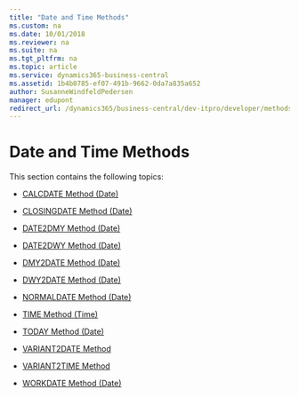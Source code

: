 ```yaml
---
title: "Date and Time Methods"
ms.custom: na
ms.date: 10/01/2018
ms.reviewer: na
ms.suite: na
ms.tgt_pltfrm: na
ms.topic: article
ms.service: dynamics365-business-central
ms.assetid: 1b4b0785-ef07-491b-9662-0da7a835a652
author: SusanneWindfeldPedersen
manager: edupont
redirect_url: /dynamics365/business-central/dev-itpro/developer/methods-auto/library
---
```


 

# Date and Time Methods
This section contains the following topics:  

-   [CALCDATE Method \(Date\)](devenv-CALCDATE-Method-Date.md)  

-   [CLOSINGDATE Method \(Date\)](devenv-CLOSINGDATE-Method-Date.md)  

-   [DATE2DMY Method \(Date\)](devenv-DATE2DMY-Method-Date.md)  

-   [DATE2DWY Method \(Date\)](devenv-DATE2DWY-Method-Date.md)  

<!--NAV -   [DATI2VARIANT Method](devenv-DATI2VARIANT-Method.md)  -->

-   [DMY2DATE Method \(Date\)](devenv-DMY2DATE-Method-Date.md)  

-   [DWY2DATE Method \(Date\)](devenv-DWY2DATE-Method-Date.md)  

-   [NORMALDATE Method \(Date\)](devenv-NORMALDATE-Method-Date.md)  

-   [TIME Method \(Time\)](devenv-TIME-Method-Time.md)  

-   [TODAY Method \(Date\)](devenv-TODAY-Method-Date.md)  

-   [VARIANT2DATE Method](devenv-VARIANT2DATE-Method.md)  

-   [VARIANT2TIME Method](devenv-VARIANT2TIME-Method.md)  

-   [WORKDATE Method \(Date\)](devenv-WORKDATE-Method-Date.md)
